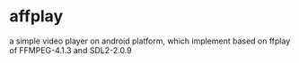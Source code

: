 # affplay
a simple video player on android platform, which implement based on ffplay of FFMPEG-4.1.3 and SDL2-2.0.9 
